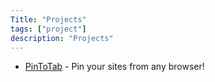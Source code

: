 ```yaml
---
Title: "Projects"
tags: ["project"]
description: "Projects"
---
```


- [PinToTab](/app/pin_to_me) - Pin your sites from any browser!